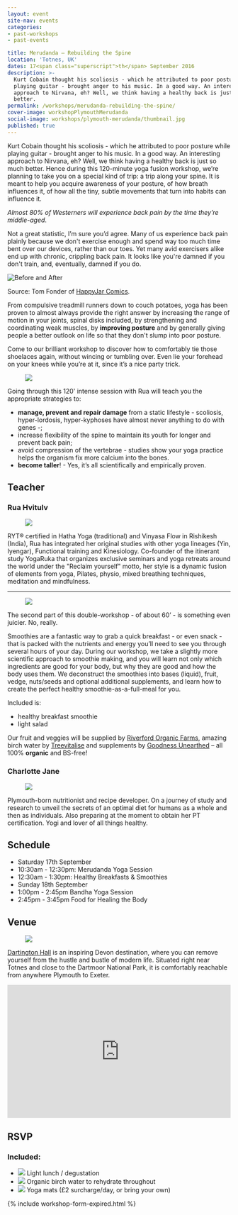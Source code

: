 ```yaml
---
layout: event
site-nav: events
categories:
- past-workshops
- past-events

title: Merudanda — Rebuilding the Spine
location: 'Totnes, UK'
dates: 17<span class="superscript">th</span> September 2016
description: >-
  Kurt Cobain thought his scoliosis - which he attributed to poor posture while
  playing guitar - brought anger to his music. In a good way. An interesting
  approach to Nirvana, eh? Well, we think having a healthy back is just so much
  better.
permalink: /workshops/merudanda-rebuilding-the-spine/
cover-image: workshopPlymouthMerudanda
social-image: workshops/plymouth-merudanda/thumbnail.jpg
published: true
---
```


Kurt Cobain thought his scoliosis - which he attributed to poor posture while playing guitar - brought anger to his music. In a good way. An interesting approach to Nirvana, eh? Well, we think having a healthy back is just so much better. Hence during this 120-minute yoga fusion workshop, we’re planning to take you on a special kind of trip: a trip along your spine. It is meant to help you acquire awareness of your posture, of how breath influences it, of how all the tiny, subtle movements that turn into habits can influence it. 

*Almost 80% of Westerners will experience back pain by the time they’re middle-aged*.

Not a great statistic, I’m sure you’d agree. Many of us experience back pain plainly because we don't exercise enough and spend way too much time bent over our devices, rather than our toes. Yet many avid exercisers alike end up with chronic, crippling back pain. It looks like you're damned if you don't train, and, eventually, damned if you do.

![Before and After][before-after]
<figcaption>Source: Tom Fonder of <a href="http://www.happyjar.com/comic/back-probs/">HappyJar Comics</a>.</figcaption>

From compulsive treadmill runners down to couch potatoes, yoga has been proven to almost always provide the right answer by increasing the range of motion in your joints, spinal disks included, by strengthening and coordinating weak muscles, by **improving posture** and by generally giving people a better outlook on life so that they don't slump into poor posture. 

Come to our brilliant workshop to discover how to comfortably tie those shoelaces again, without wincing or tumbling over. Even lie your forehead on your knees while you’re at it, since it’s a nice party trick. 

<div class="m-blog-imageWrapper">
	<figure class="m-blog-image image-small right">
		<img src="/assets/images/workshops/plymouth-merudanda/yoga.jpg">
	</figure>
</div>

Going through this 120' intense session with Rua will teach you the appropriate strategies to:

<ul class="list-bullets">
	<li><strong>manage, prevent and repair damage</strong> from a static lifestyle - scoliosis, hyper-lordosis, hyper-kyphoses have almost never anything to do with genes -;</li>
	<li>increase flexibility of the spine to maintain its youth for longer and prevent back pain;</li>
	<li>avoid compression of the vertebrae - studies show your yoga practice helps the organism fix more calcium into the bones.</li>
	<li><strong>become taller</strong>! - Yes, it’s all scientifically and empirically proven.</li>
</ul>

## Teacher

### Rua Hvitulv

<div class="m-blog-imageWrapper">
	<figure class="m-blog-image right">
		<img src="/assets/images/about/rua1.jpg">
	</figure>
</div>

RYT® certified in Hatha Yoga (traditional) and Vinyasa Flow in Rishikesh (India), Rua has integrated her original studies with other yoga lineages (Yin, Iyengar), Functional training and Kinesiology. Co-founder of the itinerant study YogaRuka that organizes exclusive seminars and yoga retreats around the world under the "Reclaim yourself" motto, her style is a dynamic fusion of elements from yoga, Pilates, physio, mixed breathing techniques, meditation and mindfulness.

___________________

<div class="m-blog-imageWrapper">
	<figure class="m-blog-image image-small right">
		<img src="/assets/images/workshops/plymouth-merudanda/smoothie.jpg">
	</figure>
</div>

The second part of this double-workshop - of about 60’ - is something even juicier. No, really. 

Smoothies are a fantastic way to grab a quick breakfast - or even snack - that is packed with the nutrients and energy you’ll need to see you through several hours of your day. During our workshop, we take a slightly more scientific approach to smoothie making, and you will learn not only which ingredients are good for your body, but why they are good and how the body uses them. We deconstruct the smoothies into bases (liquid), fruit, vedge, nuts/seeds and optional additional supplements, and learn how to create the perfect healthy smoothie-as-a-full-meal for you. 

Included is:
<ul class="list-bullets">
	<li>healthy breakfast smoothie</li>
	<li>light salad</li>
</ul>

Our fruit and veggies will be supplied by [Riverford Organic Farms](http://www.riverford.co.uk/), amazing birch water by [Treevitalise](http://www.treevitalise.com/) and supplements by [Goodness Unearthed](http://www.potatogoodness.com/) – all 100% **organic** and BS-free!

### Charlotte Jane

<div class="m-blog-imageWrapper">
	<figure class="m-blog-image image-small">
		<img src="/assets/images/workshops/plymouth-merudanda/charlotte.jpg">
	</figure>
</div>

Plymouth-born nutritionist and recipe developer. On a journey of study and research to unveil the secrets of an optimal diet for humans as a whole and then as individuals. Also preparing at the moment to obtain her PT certification. Yogi and lover of all things healthy.

## Schedule

<ul class="m-schedule">
	<li class="m-schedule-title">Saturday 17th September</li>
	<li><span class="m-schedule-time">10:30am - 12:30pm:</span> Merudanda Yoga Session</li>
	<li><span class="m-schedule-time">12:30am - 1:30pm:</span> Healthy Breakfasts & Smoothies</li>
	<li class="m-schedule-title margin-top-lg">Sunday 18th September</li>
	<li><span class="m-schedule-time">1:00pm - 2:45pm</span> Bandha Yoga Session</li>
	<li><span class="m-schedule-time">2:45pm - 3:45pm</span> Food for Healing the Body</li>
</ul>

## Venue

<div class="m-blog-imageWrapper">
	<figure class="m-blog-image right">
		<img src="/assets/images/workshops/plymouth-merudanda/cover.jpg">
	</figure>
</div>

[Dartington Hall](https://goo.gl/maps/c4bv1NjBy9J2) is an inspiring Devon destination, where you can remove yourself from the hustle and bustle of modern life. Situated right near Totnes and close to the Dartmoor National Park, it is comfortably reachable from anywhere Plymouth to Exeter.

<div class="googleMaps">
	<div class="googleMaps-overlay" onClick="style.pointerEvents='none'"></div>
	<iframe class="googleMaps-iframe" src="https://www.google.com/maps/embed?pb=!1m18!1m12!1m3!1d2540.408482882613!2d-3.698362084356603!3d50.4521176951259!2m3!1f0!2f0!3f0!3m2!1i1024!2i768!4f13.1!3m3!1m2!1s0x486d1ccd8364e3eb%3A0x6542dfeeb1f8fa22!2sDartington+Hall%2C+Totnes+TQ9+6ED%2C+UK!5e0!3m2!1sen!2sau!4v1472899660929" width="100%" height="300" frameborder="0" style="border:0" allowfullscreen></iframe>
</div>

## RSVP

<div class="row">
	<div class="col-sm-push-2 col-sm-8 col-md-push-3 col-md-6">
		<h3>Included:</h3>
		<ul class="m-prices-includedList list-unstyled margin-top-xs">
			<li>
				<img src="/assets/icons/check.svg">
				Light lunch / degustation
			</li>
			<li>
				<img src="/assets/icons/check.svg">
				Organic birch water to rehydrate throughout
			</li>
			<li>
				<img src="/assets/icons/check.svg">
				Yoga mats (£2 surcharge/day, or bring your own)
			</li>
		</ul>
	</div>
</div>

{% include workshop-form-expired.html %}

[before-after]: /assets/images/workshops/plymouth-merudanda/cartoon.png
